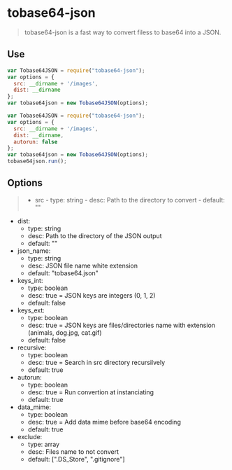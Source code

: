 tobase64-json
=============

> tobase64-json is a fast way to convert filess to base64 into a JSON.

## Use
```javascript
var Tobase64JSON = require("tobase64-json");
var options = {
  src: __dirname + '/images',
  dist: __dirname
};
var tobase64json = new Tobase64JSON(options);
```

```javascript
var Tobase64JSON = require("tobase64-json");
var options = {
  src: __dirname + '/images',
  dist: __dirname,
  autorun: false
};
var tobase64json = new Tobase64JSON(options);
tobase64json.run();
```

## Options
> - src
    - type: string
    - desc: Path to the directory to convert
    - default: ""
- dist:
  - type: string
  - desc: Path to the directory of the JSON output
  - default: ""
- json_name:
  - type: string
  - desc: JSON file name white extension
  - default: "tobase64.json"
- keys_int:
  - type: boolean
  - desc: true = JSON keys are integers (0, 1, 2)
  - default: false
- keys_ext:
  - type: boolean
  - desc: true = JSON keys are files/directories name with extension (animals, dog.jpg, cat.gif)
  - default: false
- recursive:
  - type: boolean
  - desc: true = Search in src directory recursilvely
  - default: true
- autorun:
  - type: boolean
  - desc: true = Run convertion at instanciating
  - default: true
- data_mime:
  - type: boolean
  - desc: true = Add data mime before base64 encoding
  - default: true
- exclude:
  - type: array
  - desc: Files name to not convert
  - default: [".DS_Store", ".gitignore"]

